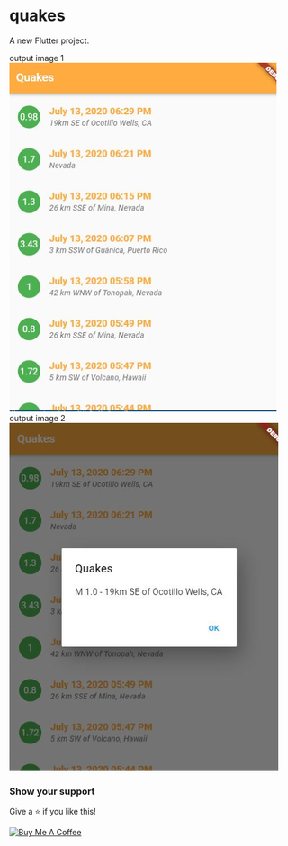 # quakes

A new Flutter project.

output image 1 <br />
![Image of Quakes](https://github.com/sandeepmaharjan55/recent_quakes/blob/master/outputimages/1.JPG) <br />
output image 2<br />
![Image of Quakes](https://github.com/sandeepmaharjan55/recent_quakes/blob/master/outputimages/2.JPG)

### Show your support

Give a ⭐ if you like this!

<a href="https://www.buymeacoffee.com/sandeepmaharjan" target="_blank"><img src="https://cdn.buymeacoffee.com/buttons/v2/default-violet.png" alt="Buy Me A Coffee" height= "60px" width= "217px" ></a>

